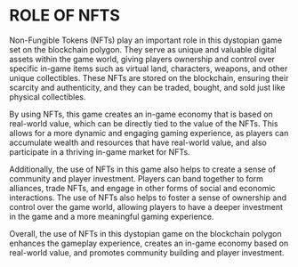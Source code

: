 # ROLE OF NFTS

Non-Fungible Tokens (NFTs) play an important role in this dystopian game set on the blockchain polygon. They serve as unique and valuable digital assets within the game world, giving players ownership and control over specific in-game items such as virtual land, characters, weapons, and other unique collectibles. These NFTs are stored on the blockchain, ensuring their scarcity and authenticity, and they can be traded, bought, and sold just like physical collectibles.

By using NFTs, this game creates an in-game economy that is based on real-world value, which can be directly tied to the value of the NFTs. This allows for a more dynamic and engaging gaming experience, as players can accumulate wealth and resources that have real-world value, and also participate in a thriving in-game market for NFTs.

Additionally, the use of NFTs in this game also helps to create a sense of community and player investment. Players can band together to form alliances, trade NFTs, and engage in other forms of social and economic interactions. The use of NFTs also helps to foster a sense of ownership and control over the game world, allowing players to have a deeper investment in the game and a more meaningful gaming experience.

Overall, the use of NFTs in this dystopian game on the blockchain polygon enhances the gameplay experience, creates an in-game economy based on real-world value, and promotes community building and player investment.
